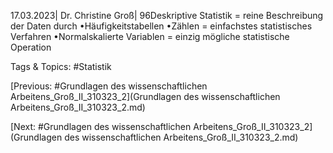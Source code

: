 17.03.2023| Dr. Christine Groß| 96Deskriptive Statistik
= reine Beschreibung der Daten durch 
•Häufigkeitstabellen
•Zählen = einfachstes statistisches Verfahren
•Normalskalierte Variablen = einzig mögliche statistische Operation

   Tags & Topics:
   #Statistik

[Previous: #Grundlagen des wissenschaftlichen Arbeitens_Groß_II_310323_2](Grundlagen des wissenschaftlichen Arbeitens_Groß_II_310323_2.md)

[Next: #Grundlagen des wissenschaftlichen Arbeitens_Groß_II_310323_2](Grundlagen des wissenschaftlichen Arbeitens_Groß_II_310323_2.md)